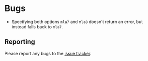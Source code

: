 Bugs
====

* Specifying both options `mla7` and `mla8` doesn't return an error,
  but instead falls back to `mla7`.

Reporting
---------

Please report any bugs to the
[issue tracker](https://gitlab.com/ssterling/mlacls/issues).
